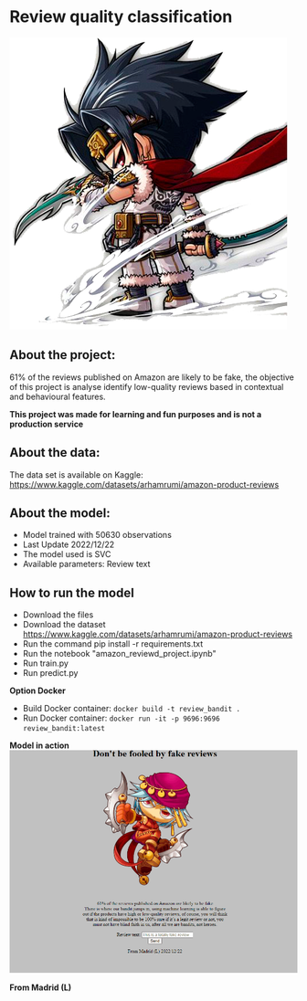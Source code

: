 # Review quality classification
![alt text](https://github.com/KevsDe/amz_reviewd_classificator/blob/main/static/dualbandit.png?raw=true)
## About the project:
61% of the reviews published on Amazon are likely to be fake, the objective of this project is analyse identify low-quality reviews based in contextual and behavioural features.

**This project was made for learning and fun purposes and is not a production service**

## About the data:
The data set is available on Kaggle: 
https://www.kaggle.com/datasets/arhamrumi/amazon-product-reviews

## About the model:
 - Model trained with 50630 observations
 - Last Update 2022/12/22
 - The model used is SVC
 - Available parameters: Review text
 
## How to run the model
 - Download the files
 - Download the dataset https://www.kaggle.com/datasets/arhamrumi/amazon-product-reviews
 - Run the command pip install -r requirements.txt
 - Run the notebook "amazon_reviewd_project.ipynb"
 - Run train.py
 - Run predict.py

**Option Docker**
 - Build Docker container: `docker build -t review_bandit .`
 - Run Docker container: `docker run -it -p 9696:9696 review_bandit:latest`
 
**Model in action**
![](https://github.com/KevsDe/amz_reviewd_classificator/blob/main/static/rev_ban.gif.gif?raw=true)

**From Madrid (L)**
